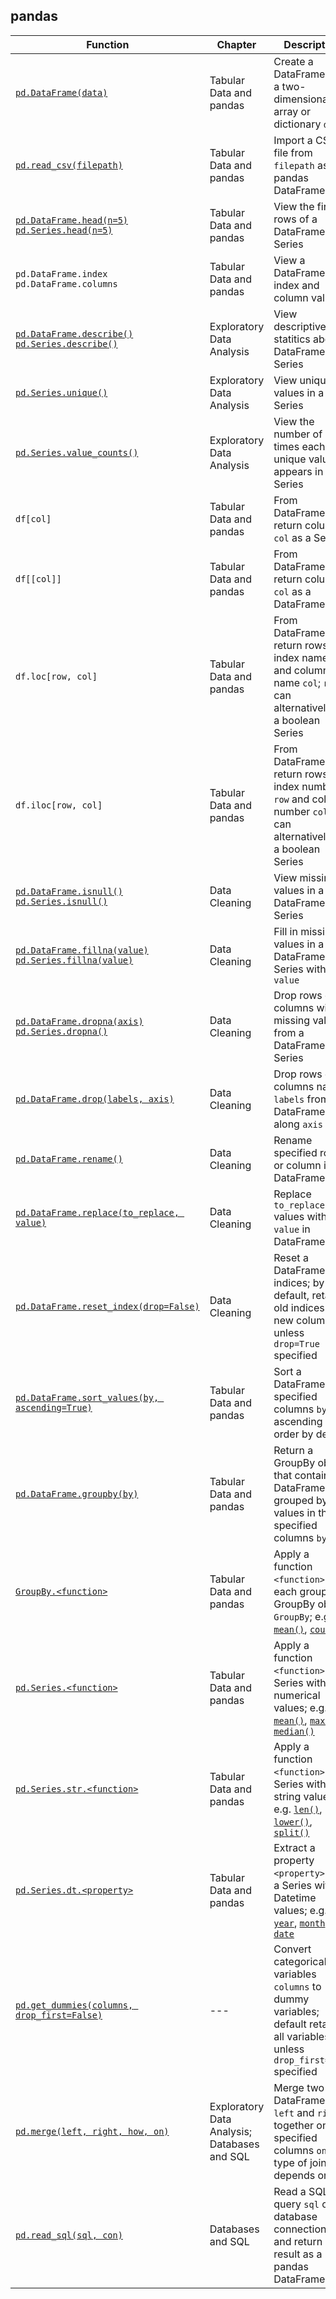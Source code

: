 ## pandas

| Function                                                                                                                                                                                                                              | Chapter                                      | Description                                                                                                                                                                                                                                                                                                                                                         |
| ------------------------------------------------------------------------------------------------------------------------------------------------------------------------------------------------------------------------------------- | -------------------------------------------- | ------------------------------------------------------------------------------------------------------------------------------------------------------------------------------------------------------------------------------------------------------------------------------------------------------------------------------------------------------------------- |
| [`pd.DataFrame(data)`](https://pandas.pydata.org/pandas-docs/stable/generated/pandas.DataFrame.html)                                                                                                                                  | Tabular Data and pandas                      | Create a DataFrame from a two-dimensional array or dictionary `data`                                                                                                                                                                                                                                                                                                |
| [`pd.read_csv(filepath)`](https://pandas.pydata.org/pandas-docs/stable/generated/pandas.read_csv.html)                                                                                                                                | Tabular Data and pandas                      | Import a CSV file from `filepath` as a pandas DataFrame                                                                                                                                                                                                                                                                                                             |
| [`pd.DataFrame.head(n=5)`](https://pandas.pydata.org/pandas-docs/stable/generated/pandas.DataFrame.head.html)<br/>[`pd.Series.head(n=5)`](https://pandas.pydata.org/pandas-docs/stable/generated/pandas.Series.head.html)             | Tabular Data and pandas                      | View the first `n` rows of a DataFrame or Series                                                                                                                                                                                                                                                                                                                    |
| `pd.DataFrame.index`<br/>`pd.DataFrame.columns`                                                                                                                                                                                       | Tabular Data and pandas                      | View a DataFrame's index and column values                                                                                                                                                                                                                                                                                                                          |
| [`pd.DataFrame.describe()`](https://pandas.pydata.org/pandas-docs/stable/generated/pandas.DataFrame.describe.html)<br/>[`pd.Series.describe()`](https://pandas.pydata.org/pandas-docs/stable/generated/pandas.Series.describe.html)   | Exploratory Data Analysis                    | View descriptive statitics about a DataFrame or Series                                                                                                                                                                                                                                                                                                              |
| [`pd.Series.unique()`](https://pandas.pydata.org/pandas-docs/stable/generated/pandas.Series.unique.html)                                                                                                                              | Exploratory Data Analysis                    | View unique values in a Series                                                                                                                                                                                                                                                                                                                                      |
| [`pd.Series.value_counts()`](https://pandas.pydata.org/pandas-docs/stable/generated/pandas.Series.value_counts.html)                                                                                                                  | Exploratory Data Analysis                    | View the number of times each unique value appears in a Series                                                                                                                                                                                                                                                                                                      |
| `df[col]`                                                                                                                                                                                                                             | Tabular Data and pandas                      | From DataFrame `df`, return column `col` as a Series                                                                                                                                                                                                                                                                                                                |
| `df[[col]]`                                                                                                                                                                                                                           | Tabular Data and pandas                      | From DataFrame `df`, return column `col` as a DataFrame                                                                                                                                                                                                                                                                                                             |
| `df.loc[row, col]`                                                                                                                                                                                                                    | Tabular Data and pandas                      | From DataFrame `df`, return rows with index name `row` and column name `col`; `row` can alternatively be a boolean Series                                                                                                                                                                                                                                           |
| `df.iloc[row, col]`                                                                                                                                                                                                                   | Tabular Data and pandas                      | From DataFrame `df`, return rows with index number `row` and column number `col`; `row` can alternatively be a boolean Series                                                                                                                                                                                                                                       |
| [`pd.DataFrame.isnull()`](https://pandas.pydata.org/pandas-docs/stable/generated/pandas.DataFrame.isnull.html)<br/>[`pd.Series.isnull()`](https://pandas.pydata.org/pandas-docs/stable/generated/pandas.Series.isnull.html)           | Data Cleaning                                | View missing values in a DataFrame or Series                                                                                                                                                                                                                                                                                                                        |
| [`pd.DataFrame.fillna(value)`](https://pandas.pydata.org/pandas-docs/stable/generated/pandas.DataFrame.fillna.html)<br/>[`pd.Series.fillna(value)`](https://pandas.pydata.org/pandas-docs/stable/generated/pandas.Series.fillna.html) | Data Cleaning                                | Fill in missing values in a DataFrame or Series with `value`                                                                                                                                                                                                                                                                                                        |
| [`pd.DataFrame.dropna(axis)`](https://pandas.pydata.org/pandas-docs/stable/generated/pandas.DataFrame.dropna.html)<br/>[`pd.Series.dropna()`](https://pandas.pydata.org/pandas-docs/stable/generated/pandas.Series.dropna.html)       | Data Cleaning                                | Drop rows or columns with missing values from a DataFrame or Series                                                                                                                                                                                                                                                                                                 |
| [`pd.DataFrame.drop(labels, axis)`](https://pandas.pydata.org/pandas-docs/stable/generated/pandas.DataFrame.drop.html)                                                                                                                | Data Cleaning                                | Drop rows or columns named `labels` from DataFrame along `axis`                                                                                                                                                                                                                                                                                                     |
| [`pd.DataFrame.rename()`](https://pandas.pydata.org/pandas-docs/stable/generated/pandas.DataFrame.rename.html)                                                                                                                        | Data Cleaning                                | Rename specified rows or column in DataFrame                                                                                                                                                                                                                                                                                                                        |
| [`pd.DataFrame.replace(to_replace, value)`](https://pandas.pydata.org/pandas-docs/stable/generated/pandas.DataFrame.replace.html)                                                                                                     | Data Cleaning                                | Replace `to_replace` values with `value` in DataFrame                                                                                                                                                                                                                                                                                                               |
| [`pd.DataFrame.reset_index(drop=False)`](https://pandas.pydata.org/pandas-docs/stable/generated/pandas.DataFrame.reset_index.html)                                                                                                    | Data Cleaning                                | Reset a DataFrame's indices; by default, retains old indices as a new column unless `drop=True` specified                                                                                                                                                                                                                                                           |
| [`pd.DataFrame.sort_values(by, ascending=True)`](https://pandas.pydata.org/pandas-docs/stable/generated/pandas.DataFrame.sort_values.html)                                                                                            | Tabular Data and pandas                      | Sort a DataFrame by specified columns `by`, in ascending order by default                                                                                                                                                                                                                                                                                           |
| [`pd.DataFrame.groupby(by)`](https://pandas.pydata.org/pandas-docs/stable/generated/pandas.DataFrame.groupby.html)                                                                                                                    | Tabular Data and pandas                      | Return a GroupBy object that contains a DataFrame grouped by the values in the specified columns `by`                                                                                                                                                                                                                                                               |
| [`GroupBy.<function>`](https://pandas.pydata.org/pandas-docs/stable/api.html#id41)                                                                                                                                                    | Tabular Data and pandas                      | Apply a function `<function>` to each group in a GroupBy object `GroupBy`; e.g. [`mean()`](https://pandas.pydata.org/pandas-docs/stable/generated/pandas.core.groupby.GroupBy.mean.html), [`count()`](https://pandas.pydata.org/pandas-docs/stable/generated/pandas.core.groupby.GroupBy.count.html)                                                                |
| [`pd.Series.<function>`](https://pandas.pydata.org/pandas-docs/stable/api.html#computations-descriptive-stats)                                                                                                                        | Tabular Data and pandas                      | Apply a function `<function>` to a Series with numerical values; e.g. [`mean()`](https://pandas.pydata.org/pandas-docs/stable/generated/pandas.Series.mean.html), [`max()`](https://pandas.pydata.org/pandas-docs/stable/generated/pandas.Series.max.html), [`median()`](https://pandas.pydata.org/pandas-docs/stable/generated/pandas.Series.median.html)          |
| [`pd.Series.str.<function>`](https://pandas.pydata.org/pandas-docs/stable/api.html#string-handling)                                                                                                                                   | Tabular Data and pandas                      | Apply a function `<function>` to a Series with string values; e.g. [`len()`](https://pandas.pydata.org/pandas-docs/stable/generated/pandas.Series.str.len.html), [`lower()`](https://pandas.pydata.org/pandas-docs/stable/generated/pandas.Series.str.lower.html), [`split()`](https://pandas.pydata.org/pandas-docs/stable/generated/pandas.Series.str.split.html) |
| [`pd.Series.dt.<property>`](https://pandas.pydata.org/pandas-docs/stable/api.html#datetimelike-properties)                                                                                                                            | Tabular Data and pandas                      | Extract a property `<property>` from a Series with Datetime values; e.g. [`year`](https://pandas.pydata.org/pandas-docs/stable/generated/pandas.Series.dt.year.html), [`month`](https://pandas.pydata.org/pandas-docs/stable/generated/pandas.Series.dt.month.html), [`date`](https://pandas.pydata.org/pandas-docs/stable/generated/pandas.Series.dt.date.html)    |
| [`pd.get_dummies(columns, drop_first=False)`](https://pandas.pydata.org/pandas-docs/stable/generated/pandas.get_dummies.html)                                                                                                         | ---                                          | Convert categorical variables `columns` to dummy variables; default retains all variables unless `drop_first=True` specified                                                                                                                                                                                                                                        |
| [`pd.merge(left, right, how, on)`](https://pandas.pydata.org/pandas-docs/stable/generated/pandas.DataFrame.merge.html)                                                                                                                | Exploratory Data Analysis; Databases and SQL | Merge two DataFrames `left` and `right` together on specified columns `on`; type of join depends on `how`                                                                                                                                                                                                                                                           |
| [`pd.read_sql(sql, con)`](https://pandas.pydata.org/pandas-docs/stable/generated/pandas.read_sql.html)                                                                                                                                | Databases and SQL                            | Read a SQL query `sql` on a database connection `con`, and return result as a pandas DataFrame                                                                                                                                                                                                                                                                      |
